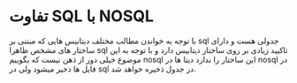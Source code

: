 # تفاوت SQL با NOSQL
با توجه به خواندن مطالب مختلف دیتابیس هایی که مبتنی بر sql جدولی هست و دارای ساختار های مشخص ظاهرا sql تاکیید زیادی بر روی ساختار دیتابیس دارد و با توجه به این موضوع خیلی دور از ذهن نیست که بگوییم nosql این ساختار را ندارد دیتا ها در nosql در فایل ها ذخیر میشود ولی در sql در جدول ذخیره خواهد شد.
